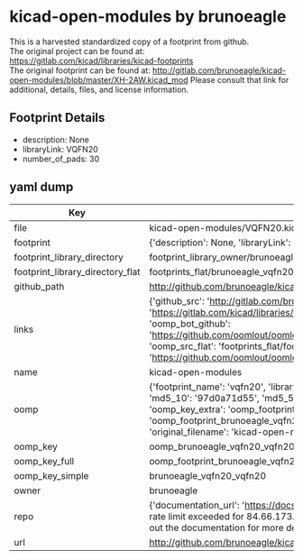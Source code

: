 # kicad-open-modules by brunoeagle  
This is a harvested standardized copy of a footprint from github.  
The original project can be found at:  
https://gitlab.com/kicad/libraries/kicad-footprints  
The original footprint can be found at:
http://gitlab.com/brunoeagle/kicad-open-modules/blob/master/XH-2AW.kicad_mod
Please consult that link for additional, details, files, and license information.  
## Footprint Details
* description: None  
* libraryLink: VQFN20  
* number_of_pads: 30  
## yaml dump  
| Key | Value |  
| --- | --- |  
| file | kicad-open-modules/VQFN20.kicad_mod |  
| footprint | {'description': None, 'libraryLink': 'VQFN20', 'number_of_pads': 30} |  
| footprint_library_directory | footprint_library_owner/brunoeagle_kicad-open-modules |  
| footprint_library_directory_flat | footprints_flat/brunoeagle_vqfn20_vqfn20/working |  
| github_path | http://github.com/brunoeagle/kicad-open-modules/blob/master/VQFN20.kicad_mod |  
| links | {'github_src': 'http://gitlab.com/brunoeagle/kicad-open-modules/blob/master/XH-2AW.kicad_mod', 'github_src_repo': 'https://gitlab.com/kicad/libraries/kicad-footprints', 'oomp_bot': 'footprints/brunoeagle_vqfn20_vqfn20/working', 'oomp_bot_github': 'https://github.com/oomlout/oomlout_oomp_footprint_bot/tree/main/footprints/brunoeagle_vqfn20_vqfn20/working', 'oomp_src_flat': 'footprints_flat/footprints_flat/brunoeagle_vqfn20_vqfn20/working', 'oomp_src_flat_github': 'https://github.com/oomlout/oomlout_oomp_footprint_src/tree/main/footprints_flat/brunoeagle_vqfn20_vqfn20/working'} |  
| name | kicad-open-modules |  
| oomp | {'footprint_name': 'vqfn20', 'library_name': 'vqfn20_kicad_mod', 'md5': '97d0a71d55ad5028213e03748cfca5bf', 'md5_10': '97d0a71d55', 'md5_5': '97d0a', 'md5_6': '97d0a7', 'oomp_key': 'oomp_brunoeagle_vqfn20_vqfn20', 'oomp_key_extra': 'oomp_footprint_brunoeagle_vqfn20_vqfn20', 'oomp_key_full': 'oomp_footprint_brunoeagle_vqfn20_vqfn20_97d0a7', 'oomp_key_simple': 'brunoeagle_vqfn20_vqfn20', 'original_filename': 'kicad-open-modules/VQFN20.kicad_mod', 'owner_name': 'brunoeagle'} |  
| oomp_key | oomp_brunoeagle_vqfn20_vqfn20 |  
| oomp_key_full | oomp_footprint_brunoeagle_vqfn20_vqfn20 |  
| oomp_key_simple | brunoeagle_vqfn20_vqfn20 |  
| owner | brunoeagle |  
| repo | {'documentation_url': 'https://docs.github.com/rest/overview/resources-in-the-rest-api#rate-limiting', 'message': "API rate limit exceeded for 84.66.173.59. (But here's the good news: Authenticated requests get a higher rate limit. Check out the documentation for more details.)"} |  
| url | http://github.com/brunoeagle/kicad-open-modules |  

